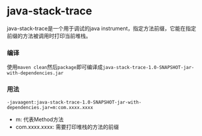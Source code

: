 # java-stack-trace

java-stack-trace是一个用于调试的java instrument，指定方法前缀，它能在指定前缀的方法被调用时打印当前堆栈。

### 编译
使用`maven clean`然后`package`即可编译成`java-stack-trace-1.0-SNAPSHOT-jar-with-dependencies.jar`

### 用法
```shell
-javaagent:java-stack-trace-1.0-SNAPSHOT-jar-with-dependencies.jar=m:com.xxxx.xxxx
```
 - m: 代表Method方法
 - com.xxxx.xxxx: 需要打印堆栈的方法的前缀
